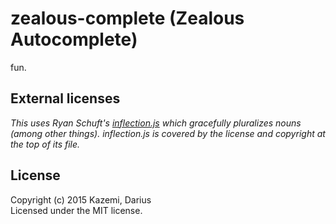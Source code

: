 # zealous-complete (Zealous Autocomplete)

fun.

## External licenses
_This uses Ryan Schuft's [inflection.js](https://code.google.com/p/inflection-js/) which gracefully pluralizes nouns (among other things). inflection.js is covered by the license and copyright at the top of its file._

## License
Copyright (c) 2015 Kazemi, Darius  
Licensed under the MIT license.
